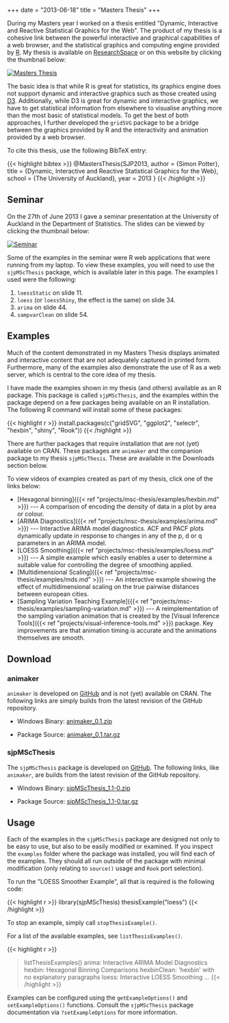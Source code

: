 +++
date = "2013-06-18"
title = "Masters Thesis"
+++

During my Masters year I worked on a thesis entitled "Dynamic,
Interactive and Reactive Statistical Graphics for the Web". The
product of my thesis is a cohesive link between the powerful
interactive and graphical capabilities of a web browser, and the
statistical graphics and computing engine provided by
[R](https://www.r-project.org/). My thesis is available on
[ResearchSpace](https://hdl.handle.net/2292/20660) or on this website
by clicking the thumbnail below:

[![Masters Thesis](msc-thesis.svg)](msc-thesis.pdf)

The basic idea is that while R is great for statistics, its graphics
engine does not support dynamic and interactive graphics such as those
created using [D3](https://d3js.org/). Additionally, while D3 is great
for dynamic and interactive graphics, we have to get statistical
information from elsewhere to visualise anything more than the most
basic of statistical models. To get the best of both approaches, I
further developed the `gridSVG` package to be a bridge between the
graphics provided by R and the interactivity and animation provided by
a web browser.

To cite this thesis, use the following BibTeX entry:

{{< highlight bibtex >}}
@MastersThesis{SJP2013,
    author = {Simon Potter},
    title  = {Dynamic, Interactive and Reactive Statistical Graphics for the Web},
    school = {The University of Auckland},
    year   = 2013
}
{{< /highlight >}}

## Seminar

On the 27th of June 2013 I gave a seminar presentation at the
University of Auckland in the Department of Statistics. The slides can
be viewed by clicking the thumbnail below:

[![Seminar](seminar.png)](slides/seminar.html)

Some of the examples in the seminar were R web applications that were
running from my laptop. To view these examples, you will need to use
the `sjpMScThesis` package, which is available later in this page. The
examples I used were the following:

1. `loessStatic` on slide 11.
2. `loess` (or `loessShiny`, the effect is the same) on slide 34.
3. `arima` on slide 44.
4. `sampvarClean` on slide 54.

## Examples

Much of the content demonstrated in my Masters Thesis displays
animated and interactive content that are not adequately captured in
printed form. Furthermore, many of the examples also demonstrate the
use of R as a web server, which is central to the core idea of my
thesis.

I have made the examples shown in my thesis (and others) available as
an R package. This package is called `sjpMScThesis`, and the examples
within the package depend on a few packages being available on an R
installation. The following R command will install some of these
packages:

{{< highlight r >}}
install.packages(c("gridSVG", "ggplot2", "selectr",
                   "hexbin", "shiny", "Rook"))
{{< /highlight >}}

There are further packages that require installation that are not
(yet) available on CRAN. These packages are `animaker` and the
companion package to my thesis `sjpMScThesis`. These are available in the
Downloads section below.

To view videos of examples created as part of my thesis, click one of the links below:

* [Hexagonal binning]({{< ref "projects/msc-thesis/examples/hexbin.md" >}}) --- A comparison of encoding the density of data in a plot by area or colour.
* [ARIMA Diagnostics]({{< ref "projects/msc-thesis/examples/arima.md" >}}) --- Interactive ARIMA model diagnostics. ACF and PACF plots dynamically update in response to changes in any of the p, d or q parameters in an ARIMA model.
* [LOESS Smoothing]({{< ref "projects/msc-thesis/examples/loess.md" >}}) --- A simple example which easily enables a user to determine a suitable value for controlling the degree of smoothing applied.
* [Multidimensional Scaling]({{< ref "projects/msc-thesis/examples/mds.md" >}}) --- An interactive example showing the effect of multidimensional scaling on the true pairwise distances between european cities.
* [Sampling Variation Teaching Example]({{< ref "projects/msc-thesis/examples/sampling-variation.md" >}}) --- A reimplementation of the sampling variation animation that is created by the [Visual Inference Tools]({{< ref "projects/visual-inference-tools.md" >}}) package. Key improvements are that animation timing is accurate and the animations themselves are smooth.

## Download

### animaker

`animaker` is developed on [GitHub](https://github.com/pmur002/animaker) and is
not (yet) available on CRAN. The following links are simply builds
from the latest revision of the GitHub repository.

* Windows Binary: [animaker_0.1.zip](/projects/msc-thesis/animaker_0.1.zip)

* Package Source: [animaker_0.1.tar.gz](/projects/msc-thesis/animaker_0.1.tar.gz)

### sjpMScThesis

The `sjpMScThesis` package is developed on [GitHub](https://github.com/sjp/sjpMScThesis). The following links, like `animaker`, are builds from the
latest revision of the GitHub repository.

* Windows Binary: [sjpMScThesis_1.1-0.zip](/projects/msc-thesis/sjpMScThesis_1.1-0.zip)

* Package Source: [sjpMScThesis_1.1-0.tar.gz](/projects/msc-thesis/sjpMScThesis_1.1-0.tar.gz)

## Usage

Each of the examples in the `sjpMScThesis` package are designed not
only to be easy to use, but also to be easily modified or examined. If
you inspect the `examples` folder where the package was installed, you
will find each of the examples. They should all run outside of the
package with minimal modification (only relating to `source()` usage
and `Rook` port selection).

To run the "LOESS Smoother Example", all that is required is the
following code:

{{< highlight r >}}
library(sjpMScThesis)
thesisExample("loess")
{{< /highlight >}}

To stop an example, simply call `stopThesisExample()`.

For a list of the available examples, see `listThesisExamples()`.

{{< highlight r >}}
> listThesisExamples()
 arima: Interactive ARIMA Model Diagnostics
 hexbin: Hexagonal Binning Comparisons
 hexbinClean: 'hexbin' with no explanatory paragraphs
 loess: Interactive LOESS Smoothing
 ...
{{< /highlight >}}

Examples can be configured using the `getExampleOptions()` and
`setExampleOptions()` functions. Consult the `sjpMScThesis` package
documentation via `?setExampleOptions` for more information.
